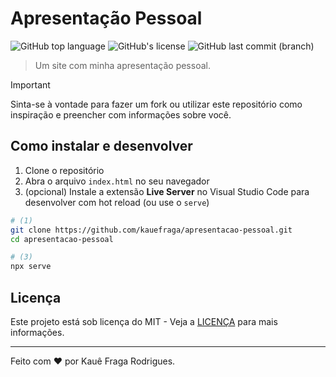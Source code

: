 # Apresentação Pessoal

![GitHub top language](https://img.shields.io/github/languages/top/kauefraga/apresentacao-pessoal)
![GitHub's license](https://img.shields.io/github/license/kauefraga/apresentacao-pessoal)
![GitHub last commit (branch)](https://img.shields.io/github/last-commit/kauefraga/apresentacao-pessoal/main)

> Um site com minha apresentação pessoal.

> [!IMPORTANT]
> Sinta-se à vontade para fazer um fork ou utilizar este repositório como inspiração e preencher com informações sobre você.

## Como instalar e desenvolver

1. Clone o repositório
2. Abra o arquivo `index.html` no seu navegador
3. (opcional) Instale a extensão **Live Server** no Visual Studio Code para desenvolver com hot reload (ou use o `serve`)

```bash
# (1)
git clone https://github.com/kauefraga/apresentacao-pessoal.git
cd apresentacao-pessoal

# (3)
npx serve
```

## Licença

Este projeto está sob licença do MIT - Veja a [LICENÇA](https://github.com/kauefraga/apresentacao-pessoal/blob/main/LICENSE) para mais informações.

---

Feito com ❤ por Kauê Fraga Rodrigues.
